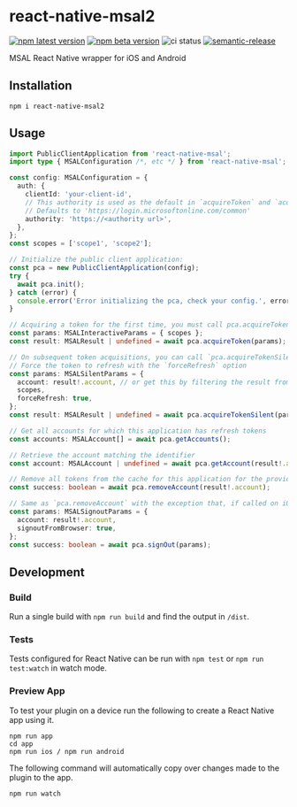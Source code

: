 # react-native-msal2


[![npm latest version](https://img.shields.io/npm/v/react-native-msal2/latest.svg)](https://www.npmjs.com/package/react-native-msal2)
[![npm beta version](https://img.shields.io/npm/v/react-native-msal2/beta.svg)](https://www.npmjs.com/package/react-native-msal2)
![ci status](https://github.com/stashenergy/react-native-msal2/workflows/CI/badge.svg)
[![semantic-release](https://img.shields.io/badge/%20%20%F0%9F%93%A6%F0%9F%9A%80-semantic--release-e10079.svg)](https://github.com/semantic-release/semantic-release)

MSAL React Native wrapper for iOS and Android

## Installation

```
npm i react-native-msal2
```

## Usage

```typescript
import PublicClientApplication from 'react-native-msal';
import type { MSALConfiguration /*, etc */ } from 'react-native-msal';

const config: MSALConfiguration = {
  auth: {
    clientId: 'your-client-id',
    // This authority is used as the default in `acquireToken` and `acquireTokenSilent` if not provided to those methods.
    // Defaults to 'https://login.microsoftonline.com/common'
    authority: 'https://<authority url>',
  },
};
const scopes = ['scope1', 'scope2'];

// Initialize the public client application:
const pca = new PublicClientApplication(config);
try {
  await pca.init();
} catch (error) {
  console.error('Error initializing the pca, check your config.', error);
}

// Acquiring a token for the first time, you must call pca.acquireToken
const params: MSALInteractiveParams = { scopes };
const result: MSALResult | undefined = await pca.acquireToken(params);

// On subsequent token acquisitions, you can call `pca.acquireTokenSilent`
// Force the token to refresh with the `forceRefresh` option
const params: MSALSilentParams = {
  account: result!.account, // or get this by filtering the result from `pca.getAccounts` (see below)
  scopes,
  forceRefresh: true,
};
const result: MSALResult | undefined = await pca.acquireTokenSilent(params);

// Get all accounts for which this application has refresh tokens
const accounts: MSALAccount[] = await pca.getAccounts();

// Retrieve the account matching the identifier
const account: MSALAccount | undefined = await pca.getAccount(result!.account.identifier);

// Remove all tokens from the cache for this application for the provided account
const success: boolean = await pca.removeAccount(result!.account);

// Same as `pca.removeAccount` with the exception that, if called on iOS with the `signoutFromBrowser` option set to true, it will additionally remove the account from the system browser
const params: MSALSignoutParams = {
  account: result!.account,
  signoutFromBrowser: true,
};
const success: boolean = await pca.signOut(params);
```

## Development

### Build

Run a single build with `npm run build` and find the output in `/dist`.

### Tests

Tests configured for React Native can be run with `npm test` or `npm run test:watch` in watch mode.

### Preview App

To test your plugin on a device run the following to create a React Native app using it.

```
npm run app
cd app
npm run ios / npm run android
```

The following command will automatically copy over changes made to the plugin to the app.

```
npm run watch
```
